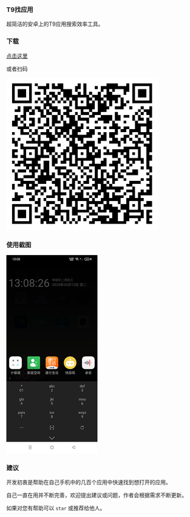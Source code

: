 ### T9找应用

超简洁的安卓上的T9应用搜索效率工具。

### 下载

[点击这里](https://github.com/zhujiaming/T9AppFinder/blob/main/app/release/T9-release.apk)

或者扫码

![](/res/dc.png)


### 使用截图

![](/res/ss.png)

### 建议

开发初衷是帮助在自己手机中的几百个应用中快速找到想打开的应用。

自己一直在用并不断完善，欢迎提出建议或问题，作者会根据需求不断更新。

如果对您有帮助可以 `star` 或推荐给他人。

